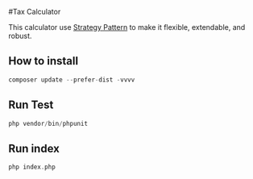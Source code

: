 #Tax Calculator

This calculator use [Strategy Pattern](http://designpatternsphp.readthedocs.io/en/latest/Behavioral/Strategy/README.html) to make it flexible, extendable, and robust.

## How to install

```php
composer update --prefer-dist -vvvv
```

## Run Test

```php
php vendor/bin/phpunit
```

## Run index

```php
php index.php
```
